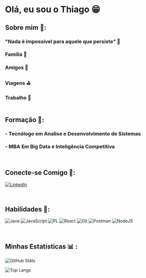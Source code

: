 # Olá, eu sou o Thiago 	&#128513;

## Sobre mim &#128173;:<br>
### "Nada é impossível para aquele que persiste" &#128720;

### Família &#128147; <br>
### Amigos &#128142; <br>
### Viagens &#9971;<br>
### Trabalho &#128188; <br> <br>

## Formação &#128190;:

### - Tecnólogo em Analise e Desenvolvimento de Sistemas

### - MBA Em Big Data e Inteligência Competitiva
<br>


## Conecte-se Comigo &#128732;:
[![LinkedIn](https://img.shields.io/badge/LinkedIn-0077B5?style=for-the-badge&logo=linkedin&logoColor=white)](https://www.linkedin.com/in/thiago-costa-b8894918a/) 

<br>

## Habilidades &#128640;: 

![Java](https://img.shields.io/badge/java-%23ED8B00.svg?style=for-the-badge&logo=openjdk&logoColor=white) ![JavaScript](https://img.shields.io/badge/JavaScript-F7DF1E?style=for-the-badge&logo=javascript&logoColor=black)  ![PL](https://img.shields.io/badge/PL%2FSQL-FFFFFF?style=for-the-badge&logo=oracle&logoColor=FF0000&labelColor=FFFFFF&color=FF0000) ![React](https://img.shields.io/badge/React-20232A?style=for-the-badge&logo=react&logoColor=61DAFB) ![Git](https://img.shields.io/badge/GIT-E44C30?style=for-the-badge&logo=git&logoColor=white) ![Postman](https://img.shields.io/badge/Postman-FF6C37.svg?style=for-the-badge&logo=Postman&logoColor=white) ![NodeJS](https://img.shields.io/badge/node.js-6DA55F?style=for-the-badge&logo=node.js&logoColor=white) 

<br>


## Minhas Estatísticas &#128202; : 

![GitHub Stats](https://github-readme-stats.vercel.app/api?username=ThiagoMenes&theme=transparent&bg_color=000&border_color=30A3DC&show_icons=true&icon_color=30A3DC&title_color=E94D5F&text_color=FFF)

![Top Langs](https://github-readme-stats-git-masterrstaa-rickstaa.vercel.app/api/top-langs/?username=ThiagoMenes&layout=compact&bg_color=000&border_color=30A3DC&title_color=E94D5F&text_color=FFF)
